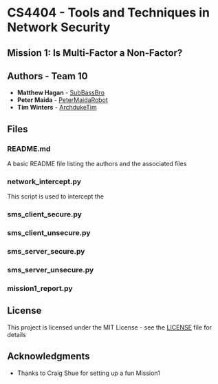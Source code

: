 # CS4404 - Tools and Techniques in Network Security
## Mission 1: Is Multi-Factor a Non-Factor?
## Authors - Team 10

* **Matthew Hagan** - [SubBassBro](https://github.com/subbassbro)
* **Peter Maida** - [PeterMaidaRobot](https://github.com/PeterMaidaRobot)
* **Tim Winters** - [ArchdukeTim](https://github.com/ArchdukeTim)


## Files
### README.md
A basic README file listing the authors and the associated files
### network_intercept.py
This script is used to intercept the 
### sms\_client_secure.py
### sms\_client_unsecure.py
### sms\_server_secure.py
### sms\_server_unsecure.py
### mission1_report.py

## License

This project is licensed under the MIT License - see the [LICENSE](LICENSE) file for details

## Acknowledgments

* Thanks to Craig Shue for setting up a fun Mission1


